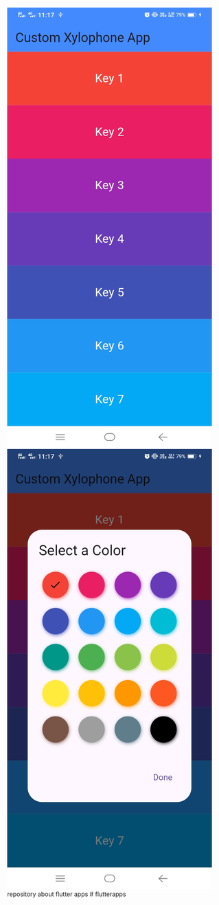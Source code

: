 ![Alt text](/images/Screenshot_20241008_111734.jpg)
![Alt text](/images/Screenshot_20241008_111746.jpg)
repository about flutter apps # flutterapps
